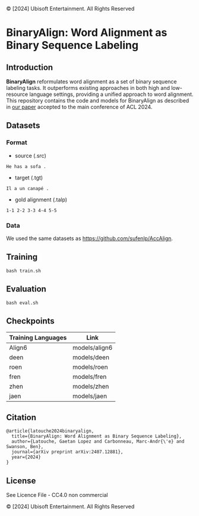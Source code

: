 © [2024] Ubisoft Entertainment. All Rights Reserved
# BinaryAlign: Word Alignment as Binary Sequence Labeling

## Introduction
**BinaryAlign** reformulates word alignment as a set of binary sequence labeling tasks. It outperforms existing approaches in both high and low-resource language settings, providing a unified approach to word alignment. This repository contains the code and models for BinaryAlign as described in [our paper](https://arxiv.org/pdf/2407.12881) accepted to the main conference of ACL 2024.

## Datasets

### Format

* source (.src)
```
He has a sofa .
```

* target (.tgt)
```
Il a un canapé .
```

* gold alignment (.talp)
```
1-1 2-2 3-3 4-4 5-5 
```

### Data

We used the same datasets as https://github.com/sufenlp/AccAlign.

## Training

```shell
bash train.sh
```

## Evaluation

```shell
bash eval.sh
```

## Checkpoints

| Training Languages |Link |
| ------------- | ------------- |
| Align6 |  models/align6 |
| deen |   models/deen |
| roen |   models/roen |
| fren |   models/fren |
| zhen |   models/zhen |
| jaen |   models/jaen |

## Citation

```
@article{latouche2024binaryalign,
  title={BinaryAlign: Word Alignment as Binary Sequence Labeling},
  author={Latouche, Gaetan Lopez and Carbonneau, Marc-Andr{\'e} and Swanson, Ben},
  journal={arXiv preprint arXiv:2407.12881},
  year={2024}
}
```



## License

See Licence File - CC4.0 non commercial

© [2024] Ubisoft Entertainment. All Rights Reserved
